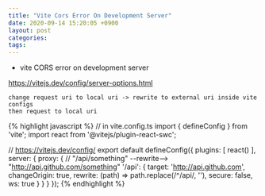 ```yaml
---
title: "Vite Cors Error On Development Server"
date: 2020-09-14 15:20:05 +0900
layout: post
categories: 
tags: 
---
```


-   vite CORS error on development server

<https://vitejs.dev/config/server-options.html>

    change request uri to local uri -> rewrite to external uri inside vite configs
    then request to local uri

{% highlight javascript %}
// in vite.config.ts
import { defineConfig } from 'vite';
import react from '@vitejs/plugin-react-swc';

// https://vitejs.dev/config/
export default defineConfig({
    plugins: [
        react()
    ],
    server: {
        proxy: {
            // "/api/something" --rewrite--> "http://api.github.com/something"
            '/api': {
                target: 'http://api.github.com',
                changeOrigin: true,
                rewrite: (path) => path.replace(/^\/api/, ''),
                secure: false,
                ws: true
            }
        }
    }
});
{% endhighlight %}
